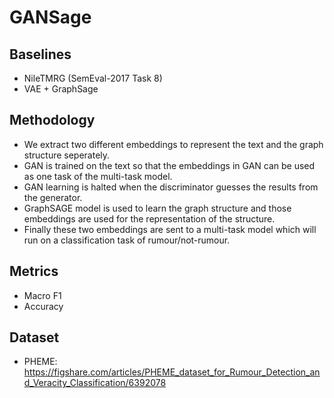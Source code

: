 # GANSage

## Baselines
- NileTMRG (SemEval-2017 Task 8)
- VAE + GraphSage

## Methodology
- We extract two different embeddings to represent the text and the graph structure seperately.
- GAN is trained on the text so that the embeddings in GAN can be used as one task of the multi-task model.
- GAN learning is halted when the discriminator guesses the results from the generator.
- GraphSAGE model is used to learn the graph structure and those embeddings are used for the representation of the structure.
- Finally these two embeddings are sent to a multi-task model which will run on a classification task of rumour/not-rumour.

## Metrics
- Macro F1
- Accuracy

## Dataset
- PHEME: https://figshare.com/articles/PHEME_dataset_for_Rumour_Detection_and_Veracity_Classification/6392078
